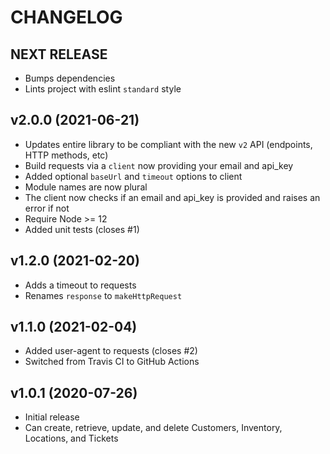 # CHANGELOG

## NEXT RELEASE

- Bumps dependencies
- Lints project with eslint `standard` style

## v2.0.0 (2021-06-21)

- Updates entire library to be compliant with the new `v2` API (endpoints, HTTP methods, etc)
- Build requests via a `client` now providing your email and api_key
- Added optional `baseUrl` and `timeout` options to client
- Module names are now plural
- The client now checks if an email and api_key is provided and raises an error if not
- Require Node >= 12
- Added unit tests (closes #1)

## v1.2.0 (2021-02-20)

- Adds a timeout to requests
- Renames `response` to `makeHttpRequest`

## v1.1.0 (2021-02-04)

- Added user-agent to requests (closes #2)
- Switched from Travis CI to GitHub Actions

## v1.0.1 (2020-07-26)

- Initial release
- Can create, retrieve, update, and delete Customers, Inventory, Locations, and Tickets
